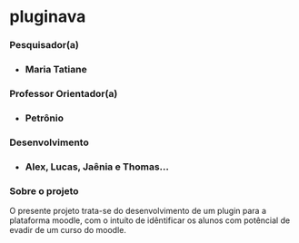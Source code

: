 # pluginava

<h3>Pesquisador(a)<h3>
<ul>
  <li>Maria Tatiane</li>
</ul>
  <h3>Professor Orientador(a)<h3>
<ul>
  <li>Petrônio</li>
</ul>
<h3>Desenvolvimento<h3>
<ul>
  <li>Alex, Lucas, Jaênia e Thomas...</li>  
</ul>
  
  <h3>Sobre o projeto</h3>
  <p>O presente projeto trata-se do desenvolvimento de um plugin para a plataforma moodle, com o intuíto de idêntificar os alunos com potêncial de evadir de um curso do moodle.</p>
  
